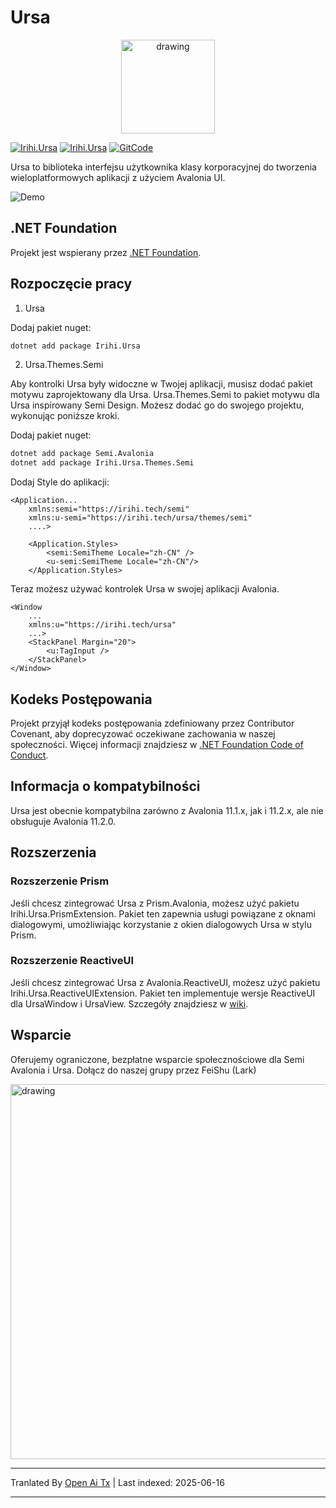 # Ursa

<p align="center">
    <img src="https://raw.githubusercontent.com/irihitech/Ursa.Avalonia/main/assets/Ursa.svg" alt="drawing" width="150" />
</p>

[![Irihi.Ursa](https://img.shields.io/nuget/v/Irihi.Ursa.svg?color=red&style=flat-square)](https://www.nuget.org/packages/Irihi.Ursa/)
[![Irihi.Ursa](https://img.shields.io/nuget/dt/Irihi.Ursa.svg?style=flat-square)](https://www.nuget.org/packages/Irihi.Ursa/)
[![GitCode](https://gitcode.com/IRIHI_Technology/Ursa.Avalonia/star/badge.svg)](https://gitcode.com/IRIHI_Technology/Ursa.Avalonia)

Ursa to biblioteka interfejsu użytkownika klasy korporacyjnej do tworzenia wieloplatformowych aplikacji z użyciem Avalonia UI.

![Demo](https://raw.githubusercontent.com/irihitech/Ursa.Avalonia/main/assets/dark-demo.jpg)

## .NET Foundation

Projekt jest wspierany przez [.NET Foundation](https://dotnetfoundation.org).

## Rozpoczęcie pracy

1. Ursa

Dodaj pakiet nuget:
```bash
dotnet add package Irihi.Ursa
```

2. Ursa.Themes.Semi

Aby kontrolki Ursa były widoczne w Twojej aplikacji, musisz dodać pakiet motywu zaprojektowany dla Ursa.
Ursa.Themes.Semi to pakiet motywu dla Ursa inspirowany Semi Design. Możesz dodać go do swojego projektu, wykonując poniższe kroki.

Dodaj pakiet nuget:
```bash
dotnet add package Semi.Avalonia
dotnet add package Irihi.Ursa.Themes.Semi
```

Dodaj Style do aplikacji:
```xaml
<Application...
    xmlns:semi="https://irihi.tech/semi"
    xmlns:u-semi="https://irihi.tech/ursa/themes/semi"
    ....>

    <Application.Styles>
        <semi:SemiTheme Locale="zh-CN" />
        <u-semi:SemiTheme Locale="zh-CN"/>
    </Application.Styles>
```


Teraz możesz używać kontrolek Ursa w swojej aplikacji Avalonia.
```xaml
<Window
    ...
    xmlns:u="https://irihi.tech/ursa"
    ...>
    <StackPanel Margin="20">
        <u:TagInput />
    </StackPanel>
</Window>
```



## Kodeks Postępowania

Projekt przyjął kodeks postępowania zdefiniowany przez Contributor Covenant, aby doprecyzować oczekiwane zachowania w naszej społeczności.
Więcej informacji znajdziesz w [.NET Foundation Code of Conduct](https://dotnetfoundation.org/code-of-conduct).

## Informacja o kompatybilności
Ursa jest obecnie kompatybilna zarówno z Avalonia 11.1.x, jak i 11.2.x, ale nie obsługuje Avalonia 11.2.0.

## Rozszerzenia

### Rozszerzenie Prism
Jeśli chcesz zintegrować Ursa z Prism.Avalonia, możesz użyć pakietu Irihi.Ursa.PrismExtension. Pakiet ten zapewnia usługi powiązane z oknami dialogowymi, umożliwiając korzystanie z okien dialogowych Ursa w stylu Prism.

### Rozszerzenie ReactiveUI
Jeśli chcesz zintegrować Ursa z Avalonia.ReactiveUI, możesz użyć pakietu Irihi.Ursa.ReactiveUIExtension. Pakiet ten implementuje wersje ReactiveUI dla UrsaWindow i UrsaView. Szczegóły znajdziesz w [wiki](https://github.com/irihitech/Ursa.Avalonia/wiki/Ursa-ReactiveUI-extension).

## Wsparcie

Oferujemy ograniczone, bezpłatne wsparcie społecznościowe dla Semi Avalonia i Ursa. Dołącz do naszej grupy przez FeiShu (Lark)

<p>
    <img src="https://raw.githubusercontent.com/irihitech/Ursa.Avalonia/main/assets/community-support.png" alt="drawing" width="600" />
</p>


---

Tranlated By [Open Ai Tx](https://github.com/OpenAiTx/OpenAiTx) | Last indexed: 2025-06-16

---